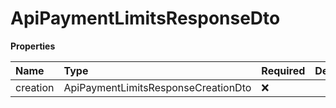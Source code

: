 # ApiPaymentLimitsResponseDto

**Properties**

| Name     | Type                                | Required | Description |
| :------- | :---------------------------------- | :------- | :---------- |
| creation | ApiPaymentLimitsResponseCreationDto | ❌       |             |

<!-- This file was generated by liblab | https://liblab.com/ -->
